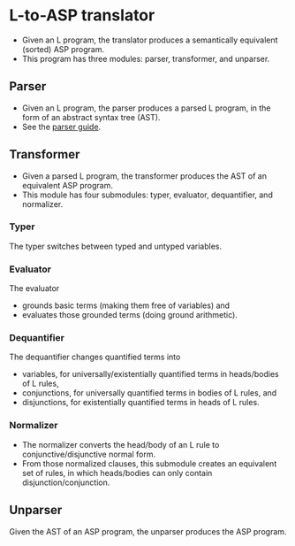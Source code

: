 # L-to-ASP translator
- Given an L program, the translator produces a semantically equivalent (sorted) ASP program.
- This program has three modules: parser, transformer, and unparser.

## Parser
- Given an L program, the parser produces a parsed L program, in the form of an abstract syntax tree (AST).
- See the [parser guide][parser_guide].

## Transformer
- Given a parsed L program, the transformer produces the AST of an equivalent ASP program.
- This module has four submodules: typer, evaluator, dequantifier, and normalizer.
### Typer
The typer switches between typed and untyped variables.
### Evaluator
The evaluator
- grounds basic terms (making them free of variables) and
- evaluates those grounded terms (doing ground arithmetic).
### Dequantifier
The dequantifier changes quantified terms into
- variables, for universally/existentially quantified terms in heads/bodies of L rules,
- conjunctions, for universally quantified terms in bodies of L rules, and
- disjunctions, for existentially quantified terms in heads of L rules.
### Normalizer
- The normalizer converts the head/body of an L rule to conjunctive/disjunctive normal form.
- From those normalized clauses, this submodule creates an equivalent set of rules,
  in which heads/bodies can only contain disjunction/conjunction.

## Unparser
Given the AST of an ASP program, the unparser produces the ASP program.

[parser_guide]:https://github.com/iensen/LtoASPtranslator/blob/master/docs/parser_guide.md
